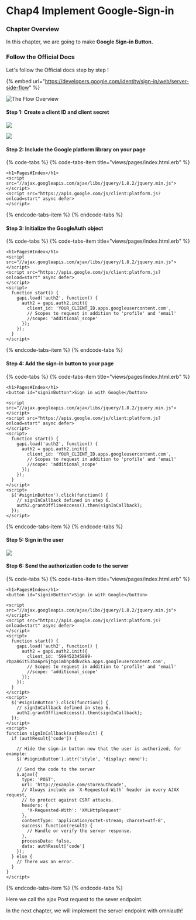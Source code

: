 # Chap4 Implement Google-Sign-in

### Chapter Overview

In this chapter, we are going to make **Google Sign-in Button.** 

### Follow the Official Docs

Let's follow the Official docs step by step !

{% embed url="https://developers.google.com/identity/sign-in/web/server-side-flow" %}

![The Flow Overview](.gitbook/assets/image.png)

#### Step 1: Create a client ID and client secret <a id="step_1_create_a_client_id_and_client_secret"></a>

![](.gitbook/assets/screen-shot-2018-08-08-at-6.52.17.png)

![](.gitbook/assets/screen-shot-2018-08-08-at-6.51.27.png)

#### Step 2: Include the Google platform library on your page <a id="step_2_include_the_google_platform_library_on_your_page"></a>

{% code-tabs %}
{% code-tabs-item title="views/pages/index.html.erb" %}
```markup
<h1>Pages#Index</h1>
<script src="//ajax.googleapis.com/ajax/libs/jquery/1.8.2/jquery.min.js">
</script>
<script src="https://apis.google.com/js/client:platform.js?onload=start" async defer>
</script>
```
{% endcode-tabs-item %}
{% endcode-tabs %}



#### Step 3: Initialize the GoogleAuth object <a id="step_3_initialize_the_googleauth_object"></a>

{% code-tabs %}
{% code-tabs-item title="views/pages/index.html.erb" %}
```markup
<h1>Pages#Index</h1>
<script src="//ajax.googleapis.com/ajax/libs/jquery/1.8.2/jquery.min.js">
</script>
<script src="https://apis.google.com/js/client:platform.js?onload=start" async defer>
</script>
<script>
  function start() {
    gapi.load('auth2', function() {
      auth2 = gapi.auth2.init({
        client_id: 'YOUR_CLIENT_ID.apps.googleusercontent.com',
        // Scopes to request in addition to 'profile' and 'email'
        //scope: 'additional_scope'
      });
    });
  }
</script>
```
{% endcode-tabs-item %}
{% endcode-tabs %}



#### Step 4: Add the sign-in button to your page <a id="step_4_add_the_sign-in_button_to_your_page"></a>

{% code-tabs %}
{% code-tabs-item title="views/pages/index.html.erb" %}
```markup
<h1>Pages#Index</h1>
<button id="signinButton">Sign in with Google</button>

<script src="//ajax.googleapis.com/ajax/libs/jquery/1.8.2/jquery.min.js">
</script>
<script src="https://apis.google.com/js/client:platform.js?onload=start" async defer>
</script>
<script>
  function start() {
    gapi.load('auth2', function() {
      auth2 = gapi.auth2.init({
        client_id: 'YOUR_CLIENT_ID.apps.googleusercontent.com',
        // Scopes to request in addition to 'profile' and 'email'
        //scope: 'additional_scope'
      });
    });
  }
</script>
<script>
  $('#signinButton').click(function() {
    // signInCallback defined in step 6.
    auth2.grantOfflineAccess().then(signInCallback);
  });
</script>
```
{% endcode-tabs-item %}
{% endcode-tabs %}

#### Step 5: Sign in the user <a id="step_5_sign_in_the_user"></a>

![](.gitbook/assets/screen-shot-2018-08-09-at-14.32.29.png)

#### Step 6: Send the authorization code to the server <a id="step_6_send_the_authorization_code_to_the_server"></a>

{% code-tabs %}
{% code-tabs-item title="views/pages/index.html.erb" %}
```markup
<h1>Pages#Index</h1>
<button id="signinButton">Sign in with Google</button>

<script src="//ajax.googleapis.com/ajax/libs/jquery/1.8.2/jquery.min.js">
</script>
<script src="https://apis.google.com/js/client:platform.js?onload=start" async defer>
</script>
<script>
  function start() {
    gapi.load('auth2', function() {
      auth2 = gapi.auth2.init({
        client_id: '599452345899-rbpa86it53ba6pr6jtgsimbhpddkvdka.apps.googleusercontent.com',
        // Scopes to request in addition to 'profile' and 'email'
        //scope: 'additional_scope'
      });
    });
  }
</script>
<script>
  $('#signinButton').click(function() {
    // signInCallback defined in step 6.
    auth2.grantOfflineAccess().then(signInCallback);
  });
</script>
<script>
function signInCallback(authResult) {
  if (authResult['code']) {

    // Hide the sign-in button now that the user is authorized, for example:
    $('#signinButton').attr('style', 'display: none');

    // Send the code to the server
    $.ajax({
      type: 'POST',
      url: 'http://example.com/storeauthcode',
      // Always include an `X-Requested-With` header in every AJAX request,
      // to protect against CSRF attacks.
      headers: {
        'X-Requested-With': 'XMLHttpRequest'
      },
      contentType: 'application/octet-stream; charset=utf-8',
      success: function(result) {
        // Handle or verify the server response.
      },
      processData: false,
      data: authResult['code']
    });
  } else {
    // There was an error.
  }
}
</script>
```
{% endcode-tabs-item %}
{% endcode-tabs %}

Here we call the ajax Post request to the sever endpoint.

In the next chapter, we will implement the server endpoint with omniauth!



